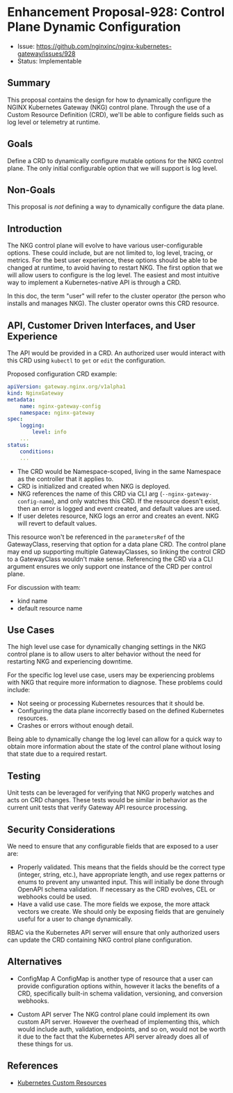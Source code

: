 # Enhancement Proposal-928: Control Plane Dynamic Configuration

- Issue: https://github.com/nginxinc/nginx-kubernetes-gateway/issues/928
- Status: Implementable

## Summary

This proposal contains the design for how to dynamically configure the NGINX Kubernetes Gateway (NKG) control plane.
Through the use of a Custom Resource Definition (CRD), we'll be able to configure fields such as log level or
telemetry at runtime.

## Goals

Define a CRD to dynamically configure mutable options for the NKG control plane. The only initial configurable
option that we will support is log level.

## Non-Goals

This proposal is *not* defining a way to dynamically configure the data plane.

## Introduction

The NKG control plane will evolve to have various user-configurable options. These could include, but are not
limited to, log level, tracing, or metrics. For the best user experience, these options should be able to be
changed at runtime, to avoid having to restart NKG. The first option that we will allow users to configure is the
log level. The easiest and most intuitive way to implement a Kubernetes-native API is through a CRD.

In this doc, the term "user" will refer to the cluster operator (the person who installs and manages NKG). The
cluster operator owns this CRD resource.

## API, Customer Driven Interfaces, and User Experience

The API would be provided in a CRD. An authorized user would interact with this CRD using `kubectl` to `get`
or `edit` the configuration.

Proposed configuration CRD example:

```yaml
apiVersion: gateway.nginx.org/v1alpha1
kind: NginxGateway
metadata:
    name: nginx-gateway-config
    namespace: nginx-gateway
spec:
    logging:
        level: info
    ...
status:
    conditions:
    ...
```

- The CRD would be Namespace-scoped, living in the same Namespace as the controller that it applies to.
- CRD is initialized and created when NKG is deployed.
- NKG references the name of this CRD via CLI arg (`--nginx-gateway-config-name`), and only watches this CRD.
  If the resource doesn't exist, then an error is logged and event created, and default values are used.
- If user deletes resource, NKG logs an error and creates an event. NKG will revert to default values.

This resource won't be referenced in the `parametersRef` of the GatewayClass, reserving that option for a data
plane CRD. The control plane may end up supporting multiple GatewayClasses, so linking the control CRD to a
GatewayClass wouldn't make sense. Referencing the CRD via a CLI argument ensures we only support one instance of
the CRD per control plane.

For discussion with team:

- kind name
- default resource name

## Use Cases

The high level use case for dynamically changing settings in the NKG control plane is to allow users to alter
behavior without the need for restarting NKG and experiencing downtime.

For the specific log level use case, users may be experiencing problems with NKG that require more information to
diagnose. These problems could include:

- Not seeing or processing Kubernetes resources that it should be.
- Configuring the data plane incorrectly based on the defined Kubernetes resources.
- Crashes or errors without enough detail.

Being able to dynamically change the log level can allow for a quick way to obtain more information about
the state of the control plane without losing that state due to a required restart.

## Testing

Unit tests can be leveraged for verifying that NKG properly watches and acts on CRD changes. These tests would
be similar in behavior as the current unit tests that verify Gateway API resource processing.

## Security Considerations

We need to ensure that any configurable fields that are exposed to a user are:

- Properly validated. This means that the fields should be the correct type (integer, string, etc.), have appropriate
length, and use regex patterns or enums to prevent any unwanted input. This will initially be done through
OpenAPI schema validation. If necessary as the CRD evolves, CEL or webhooks could be used.
- Have a valid use case. The more fields we expose, the more attack vectors we create. We should only be exposing
fields that are genuinely useful for a user to change dynamically.

RBAC via the Kubernetes API server will ensure that only authorized users can update the CRD containing NKG control
plane configuration.

## Alternatives

- ConfigMap
A ConfigMap is another type of resource that a user can provide configuration options within, however it lacks the
benefits of a CRD, specifically built-in schema validation, versioning, and conversion webhooks.

- Custom API server
The NKG control plane could implement its own custom API server. However the overhead of implementing this, which
would include auth, validation, endpoints, and so on, would not be worth it due to the fact that the Kubernetes
API server already does all of these things for us.

## References

- [Kubernetes Custom Resources](https://kubernetes.io/docs/concepts/extend-kubernetes/api-extension/custom-resources/)
